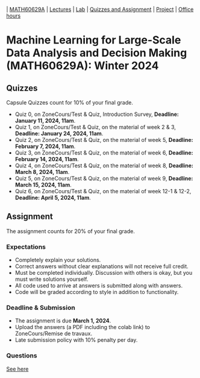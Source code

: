 | [MATH60629A](main.md) | [Lectures](lectures.md) | [Lab](lab.md) | [Quizzes and Assignment](homework.md) | [Project](project.md) | [Office hours](office_hr.md)
# Machine Learning for Large-Scale Data Analysis and Decision Making (MATH60629A): Winter 2024

<!--Assignments count for 30% of your final grade. 
 Most of the assignments are graded with [gradescope](https://www.gradescope.ca/courses/9439). You need to create an account and add yourself to the course with the Entry Code: M3YG6B.-->

<!-- To access a guideline that will help you with submitting your homework on gradescope, please click [here](https://gradescope-static-assets.s3-us-west-2.amazonaws.com/help/submitting_hw_guide.pdf).-->

## Quizzes 
Capsule Quizzes count for 10% of your final grade.
- Quiz 0, on ZoneCours/Test & Quiz, Introduction Survey, **Deadline: January 11, 2024, 11am**.
- Quiz 1, on ZoneCours/Test & Quiz,  on the material of week 2 & 3, **Deadline: January 24, 2024, 11am**.
- Quiz 2, on ZoneCours/Test & Quiz, on the material of week 5, **Deadline: February 7, 2024, 11am**.
- Quiz 3, on ZoneCours/Test & Quiz, on the material of week 6, **Deadline: February 14, 2024, 11am**.
- Quiz 4, on ZoneCours/Test & Quiz, on the material of week 8, **Deadline: March 8, 2024, 11am**.  
- Quiz 5, on ZoneCours/Test & Quiz, on the material of week 9, **Deadline: March 15, 2024, 11am**.  
- Quiz 6, on ZoneCours/Test & Quiz, on the material of week 12-1 & 12-2, **Deadline: April 5, 2024, 11am**. 

## Assignment
The assignment counts for 20% of your final grade.

### Expectations
- Completely explain your solutions. 
- Correct answers without clear explanations will not receive full credit.
- Must be completed individually. Discussion with others is okay, but you must write solutions yourself.
- All code used to arrive at answers is submitted along with answers.
- Code will be graded according to style in addition to functionality.

### Deadline & Submission
- The assignment is due **March 1, 2024**.
- Upload the answers (a PDF including the colab link) to ZoneCours/Remise de travaux.
- Late submission policy with 10% penalty per day.

### Questions
[See here](https://colab.research.google.com/github/denafiroozi/Machine-Learning-I/blob/master/ML_I_Assignment_W24.ipynb)








